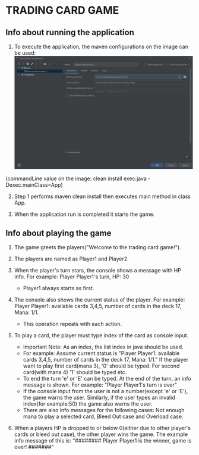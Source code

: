 # TRADING CARD GAME


## Info about running the application

1) To execute the application, the maven configurations on the image can be used:
![maven_config](/mavenConfig.jpg)

(commandLine value on the image: clean install exec:java -Dexec.mainClass=App)

2) Step 1 performs maven clean install then executes main method in class App.

3) When the application run is completed it starts the game.



## Info about playing the game

1) The game greets the players("Welcome to the trading card game!").

2) The players are named as Player1 and Player2.

3) When the player's turn stars, the console shows a message with HP info. For example: Player Player1's turn, HP: 30
    * Player1 always starts as first.

4) The console also shows the current status of the player. For example: Player Player1: available cards 3,4,5, number of cards in the deck 17, Mana: 1/1.
    * This operation repeats with each action.

5) To play a card, the player must type index of the card as console input.
    * Important Note: As an index, the list index in java should be used.
    * For example: Assume current status is "Player Player1: available cards 3,4,5, number of cards in the deck 17, Mana: 1/1."
        If the player want to play first card(mana 3),  '0' should be typed. For second card(with mana 4) '1' should be typed etc.
    * To end the turn 'e' or 'E' can be typed. At the end of the turn, an info message is shown. For example: "Player Player1's turn is over"
    * If the console input from the user is not a number(except 'e' or 'E'), the game warns the user. Similarly, if the user types an invalid index(for example:50) the game also warns the user.
    * There are also info messages for the following cases: Not enough mana to play a selected card, Bleed Out case and Overload case.

6) When a players HP is dropped to or below 0(either due to other player's cards or bleed out case), the other player wins the game. The example info message of this is: "######## Player Player1 is the winner, game is over! #######"
